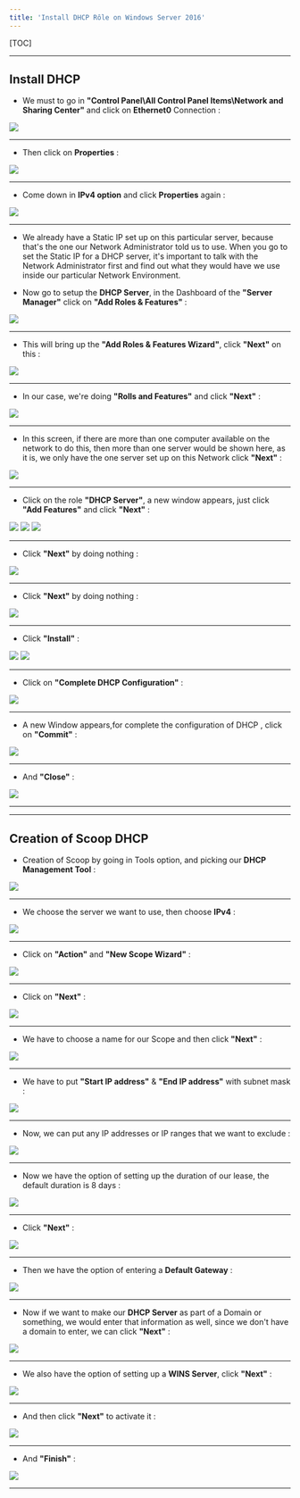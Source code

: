 ```yaml
---
title: 'Install DHCP Rôle on Windows Server 2016'
---
```


[TOC]

---
## Install DHCP 

- We must to go in **"Control Panel\All Control Panel Items\Network and Sharing Center"** and click on **Ethernet0** Connection :

![](Network1.png?lightbox=800,600)

---
- Then click on **Properties** :

![](Network2.png?lightbox=800,600)

---
- Come down in **IPv4 option** and click **Properties** again  :

![](Network3.png?lightbox=800,600)

---
- We already have a Static IP set up on this particular server, because that's the one our Network Administrator told us to use. When you go to set the Static IP for a DHCP server, it's important to talk with the Network Administrator first and find out what they would have we use inside our particular Network Environment.

- Now go to setup the **DHCP Server**, in the Dashboard of the **"Server Manager"** click on **"Add Roles & Features"** :

![](01-Server-Manager.png)

---
- This will bring up the **"Add Roles & Features Wizard"**, click **"Next"** on this :

![](DHCP1.png)

---
- In our case, we're doing **"Rolls and Features"** and click **"Next"** :

![](DHCP3.png)

---
- In this screen, if there are more than one computer available on the network to do this, then more than one server would be shown here, as it is, we only have the one server set up on this Network click **"Next"** :

![](DHCP3-1.png)

---
- Click on the role **"DHCP Server"**, a new window appears, just click **"Add Features"** and click **"Next"** :

![](DHCP4.png)
![](DHCP5.png)
![](DHCP6.png)

---
- Click **"Next"** by doing nothing :

![](DHCP7.png)

---
- Click **"Next"** by doing nothing :

![](DHCP8.png)

---
- Click **"Install"** :

![](DHCP9.png)
![](DHCP10.png)

---
- Click on **"Complete DHCP Configuration"** :

![](DHCP10-1.png)

---
- A new Window appears,for complete the configuration of DHCP , click on **"Commit"** :

![](DHCP11.png)

---
- And **"Close"** :

![](DHCP12.png)

---
---

## Creation of Scoop DHCP 

- Creation of Scoop by going in Tools option, and picking our **DHCP Management Tool** :

![](DHCP14.png)

---
- We choose the server we want to use, then choose **IPv4** :

![](DHCP14-1.png)

---
- Click on **"Action"** and **"New Scope Wizard"** :

![](DHCP15.png)

---
- Click on **"Next"** :

![](DHCP16.png)

---
- We have to choose a name for our Scope and then click **"Next"** :

![](DHCP17.png)

---
- We have to put **"Start IP address"** & **"End IP address"** with subnet mask :

![](DHCP18.png)

---
- Now, we can put any IP addresses or IP ranges that we want to exclude :

![](DHCP19.png)

---
- Now we have the option of setting up the duration of our lease, the default duration is 8 days :

![](DHCP20.png)

---
- Click **"Next"** :

![](DHCP21.png)

---
- Then we have the option of entering a **Default Gateway** :

![](DHCP22.png)

---
- Now if we want to make our **DHCP Server** as part of a Domain or something, we would enter that information as well, since we don't have a domain to enter, we can click **"Next"** :

![](DHCP23.png)

---
- We also have the option of setting up a **WINS Server**, click **"Next"** :

![](DHCP24.png)

---
- And then click **"Next"** to activate it :

![](DHCP25.png)

---
- And **"Finish"** :

![](DHCP26.png)

---
